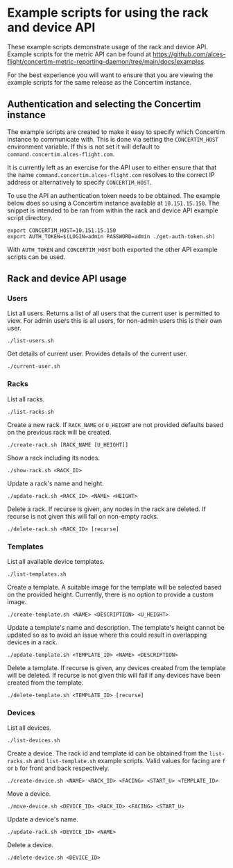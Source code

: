# Example scripts for using the rack and device API

These example scripts demonstrate usage of the rack and device API.  Example
scripts for the metric API can be found at
https://github.com/alces-flight/concertim-metric-reporting-daemon/tree/main/docs/examples.

For the best experience you will want to ensure that you are viewing the
example scripts for the same release as the Concertim instance.

## Authentication and selecting the Concertim instance

The example scripts are created to make it easy to specify which Concertim
instance to communicate with.  This is done via setting the `CONCERTIM_HOST`
environment variable.  If this is not set it will default to
`command.concertim.alces-flight.com`.

It is currently left as an exercise for the API user to either ensure that that
the name `command.concertim.alces-flight.com` resolves to the correct IP
address or alternatively to specify `CONCERTIM_HOST`.

To use the API an authentication token needs to be obtained.  The example below
does so using a Concertim instance available at `10.151.15.150`.  The snippet
is intended to be ran from within the rack and device API example script
directory.

```
export CONCERTIM_HOST=10.151.15.150
export AUTH_TOKEN=$(LOGIN=admin PASSWORD=admin ./get-auth-token.sh)
```

With `AUTH_TOKEN` and `CONCERTIM_HOST` both exported the other API example
scripts can be used.

## Rack and device API usage

### Users

List all users.  Returns a list of all users that the current user is permitted
to view.  For admin users this is all users, for non-admin users this is their
own user.

```
./list-users.sh
```

Get details of current user.  Provides details of the current user.

```
./current-user.sh
```

### Racks

List all racks.

```
./list-racks.sh
```

Create a new rack.  If `RACK_NAME` or `U_HEIGHT` are not provided defaults
based on the previous rack will be created.

```
./create-rack.sh [RACK_NAME [U_HEIGHT]]
```

Show a rack including its nodes.

```
./show-rack.sh <RACK_ID>
```

Update a rack's name and height.

```
./update-rack.sh <RACK_ID> <NAME> <HEIGHT>
```

Delete a rack.  If recurse is given, any nodes in the rack are deleted.  If
recurse is not given this will fail on non-empty racks.

```
./delete-rack.sh <RACK_ID> [recurse]
```

### Templates

List all available device templates.

```
./list-templates.sh
```

Create a template.  A suitable image for the template will be selected based on
the provided height.  Currently, there is no option to provide a custom image.

```
./create-template.sh <NAME> <DESCRIPTION> <U_HEIGHT>
```

Update a template's name and description.  The template's height cannot be
updated so as to avoid an issue where this could result in overlapping devices
in a rack.

```
./update-template.sh <TEMPLATE_ID> <NAME> <DESCRIPTION>
```

Delete a template.  If recurse is given, any devices created from the template
will be deleted.  If recurse is not given this will fail if any devices have
been created from the template.

```
./delete-template.sh <TEMPLATE_ID> [recurse]
```

### Devices

List all devices.

```
./list-devices.sh
```

Create a device.  The rack id and template id can be obtained from the
`list-racks.sh` and `list-template.sh` example scripts.  Valid values for
facing are `f` or `b` for front and back respectively.

```
./create-device.sh <NAME> <RACK_ID> <FACING> <START_U> <TEMPLATE_ID>
```

Move a device.

```
./move-device.sh <DEVICE_ID> <RACK_ID> <FACING> <START_U>
```

Update a device's name.

```
./update-rack.sh <DEVICE_ID> <NAME>
```

Delete a device.

```
./delete-device.sh <DEVICE_ID>
```